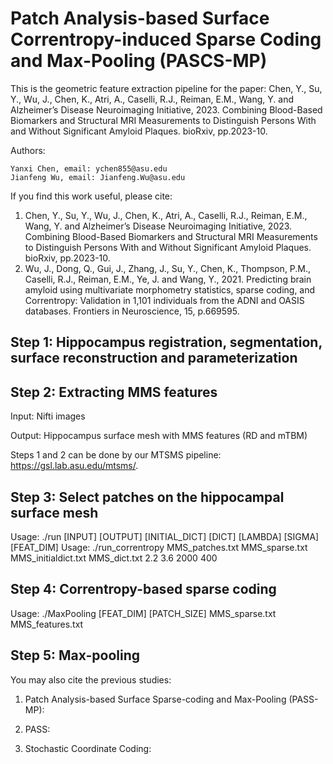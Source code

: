 # Patch Analysis-based Surface Correntropy-induced Sparse Coding and Max-Pooling (PASCS-MP)

This is the geometric feature extraction pipeline for the paper: Chen, Y., Su, Y., Wu, J., Chen, K., Atri, A., Caselli, R.J., Reiman, E.M., Wang, Y. and Alzheimer’s Disease Neuroimaging Initiative, 2023. Combining Blood-Based Biomarkers and Structural MRI Measurements to Distinguish Persons With and Without Significant Amyloid Plaques. bioRxiv, pp.2023-10.

Authors:

	Yanxi Chen, email: ychen855@asu.edu
 	Jianfeng Wu, email: Jianfeng.Wu@asu.edu

If you find this work useful, please cite:
1. Chen, Y., Su, Y., Wu, J., Chen, K., Atri, A., Caselli, R.J., Reiman, E.M., Wang, Y. and Alzheimer’s Disease Neuroimaging Initiative, 2023. Combining Blood-Based Biomarkers and Structural MRI Measurements to Distinguish Persons With and Without Significant Amyloid Plaques. bioRxiv, pp.2023-10.
2. Wu, J., Dong, Q., Gui, J., Zhang, J., Su, Y., Chen, K., Thompson, P.M., Caselli, R.J., Reiman, E.M., Ye, J. and Wang, Y., 2021. Predicting brain amyloid using multivariate morphometry statistics, sparse coding, and Correntropy: Validation in 1,101 individuals from the ADNI and OASIS databases. Frontiers in Neuroscience, 15, p.669595.

## Step 1: Hippocampus registration, segmentation, surface reconstruction and parameterization
## Step 2: Extracting MMS features

Input: Nifti images

Output: Hippocampus surface mesh with MMS features (RD and mTBM)

Steps 1 and 2 can be done by our MTSMS pipeline: https://gsl.lab.asu.edu/mtsms/.

## Step 3: Select patches on the hippocampal surface mesh

Usage: ./run [INPUT] [OUTPUT] [INITIAL_DICT] [DICT] [LAMBDA] [SIGMA] [FEAT_DIM]
Usage: ./run_correntropy MMS_patches.txt MMS_sparse.txt MMS_initialdict.txt MMS_dict.txt 2.2 3.6 2000 400

## Step 4: Correntropy-based sparse coding

Usage: ./MaxPooling [FEAT_DIM] [PATCH_SIZE] MMS_sparse.txt MMS_features.txt

## Step 5: Max-pooling

You may also cite the previous studies:

1. Patch Analysis-based Surface Sparse-coding and Max-Pooling (PASS-MP): 

2. PASS: 

3. Stochastic Coordinate Coding: 


